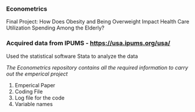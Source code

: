 ### Econometrics  
Final Project: How Does Obesity and Being Overweight Impact Health Care Utilization Spending Among the Elderly?

### Acquired data from IPUMS - https://usa.ipums.org/usa/
Used the statistical software Stata to analyze the data


*The Econometrics repository contains all the required information to carry out the emperical project* 
1) Emperical Paper
2) Coding File
3) Log file for the code
4) Variable names
